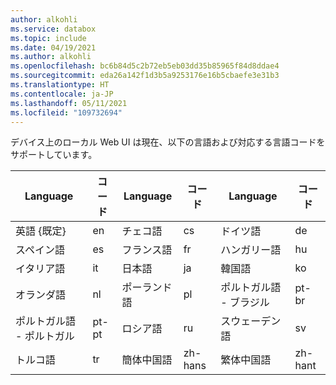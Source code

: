 ```yaml
---
author: alkohli
ms.service: databox
ms.topic: include
ms.date: 04/19/2021
ms.author: alkohli
ms.openlocfilehash: bc6b84d5c2b72eb5eb03dd35b85965f84d8ddae4
ms.sourcegitcommit: eda26a142f1d3b5a9253176e16b5cbaefe3e31b3
ms.translationtype: HT
ms.contentlocale: ja-JP
ms.lasthandoff: 05/11/2021
ms.locfileid: "109732694"
---
```

デバイス上のローカル Web UI は現在、以下の言語および対応する言語コードをサポートしています。

| Language             | コード | Language                | コード   | Language                | コード         |
|----------------------|------|-------------------------|--------|-------------------------|--------------|
| 英語 {既定}    | en   |  チェコ語                  | cs     | ドイツ語                  | de           |
| スペイン語              | es   | フランス語                  | fr     | ハンガリー語               | hu           |
| イタリア語              | it   | 日本語                | ja     | 韓国語                  | ko           |
| オランダ語                | nl   | ポーランド語                  | pl     | ポルトガル語 - ブラジル     | pt-br        |
| ポルトガル語 - ポルトガル| pt-pt| ロシア語                 | ru     | スウェーデン語                 | sv           |
| トルコ語              | tr   | 簡体中国語    | zh-hans|繁体中国語    | zh-hant      |
    